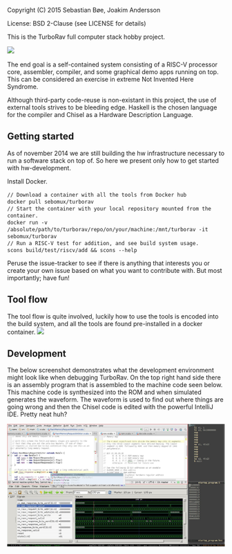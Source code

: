 Copyright (C) 2015 Sebastian Bøe, Joakim Andersson

License: BSD 2-Clause (see LICENSE for details)

This is the TurboRav full computer stack hobby project.

![](https://docs.google.com/drawings/d/1yiRfiubTfP55u9E995-KuAjrXQi68SzCdmgo3fDCfAA/pub?w=1934&h=1368 "")

The end goal is a self-contained system consisting of a RISC-V
processor core, assembler, compiler, and some graphical demo apps
running on top. This can be considered an exercise in extreme Not
Invented Here Syndrome.

Although third-party code-reuse is non-existant in this project, the
use of external tools strives to be bleeding edge. Haskell is the
chosen language for the compiler and Chisel as a Hardware Description
Language.

## Getting started

As of november 2014 we are still building the hw infrastructure
necessary to run a software stack on top of. So here we present only
how to get started with hw-development.

Install Docker.
```
// Download a container with all the tools from Docker hub
docker pull sebomux/turborav
// Start the container with your local repository mounted from the container.
docker run -v /absolute/path/to/turborav/repo/on/your/machine:/mnt/turborav -it sebomux/turborav
// Run a RISC-V test for addition, and see build system usage.
scons build/test/riscv/add && scons --help
```

Peruse the issue-tracker to see if there is anything that interests
you or create your own issue based on what you want to contribute
with. But most importantly; have fun!

## Tool flow
The tool flow is quite involved, luckily how to use the tools is encoded into the build system, and all the tools are found pre-installed in a docker container.
![](https://docs.google.com/drawings/d/1R1S3EaMNbQhiivbtGhVuwwE5PzFvSRuUj1LCNBwp3wo/pub?w=1884&h=1553)

## Development

The below screenshot demonstrates what the development environment might look
like when debugging TurboRav. On the top right hand side there is an assembly
program that is assembled to the machine code seen below. This machine code is
synthesized into the ROM and when simulated generates the waveform. The waveform
is used to find out where things are going wrong and then the Chisel code is
edited with the powerful IntelliJ IDE. Pretty neat huh?

![](/hw/doc/development_environment.jpg?raw=true)
